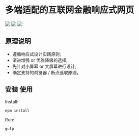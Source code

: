 多端适配的互联网金融响应式网页
====  

![](http://www.gosolo.top/img/pasted-image-small.jpg) 
![](http://www.gosolo.top/img/pasted-image-small-2.jpg) 
![](http://www.gosolo.top/img/pasted-image-small-3.jpg) 

原理说明 
-------  
* 遵循响应式设计实践原则;<br/>
* 渐进增强 or 优雅降级的选择;<br/>
* 先针对小屏幕 or 大屏幕进行设计; <br/>
* 确定支持的浏览器 / 断点选取原则。<br/>

安装 使用
------------------
Install:
```
npm install
```

Run:
```
gulp
```


